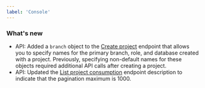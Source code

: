 ```yaml
---
label: 'Console'
---
```


### What's new

- API: Added a `branch` object to the [Create project](https://api-docs.neon.tech/reference/createproject) endpoint that allows you to specify names for the primary branch, role, and database created with a project. Previously, specifying non-default names for these objects required additional API calls after creating a project.
- API: Updated the [List project consumption](https://api-docs.neon.tech/reference/listprojectsconsumption) endpoint description to indicate that the pagination maximum is 1000.
